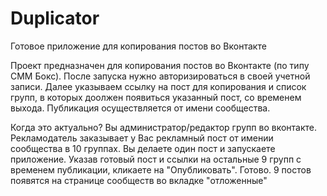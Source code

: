 # Duplicator
Готовое приложение для копирования постов во Вконтакте

Проект предназначен для копирования постов во Вконтакте (по типу СММ Бокс). После запуска нужно авторизироваться в своей учетной записи.
Далее указываем ссылку на пост для копирования и  список групп, в которых доолжен появиться указанный пост, со временем выхода. Публикация осуществляется от имени сообщества.

Когда это актуально?
Вы администратор/редактор групп во вконтакте. Рекламодатель заказывает у Вас рекламный пост от имении сообщества в 10 группах. Вы делаете один пост и запускаете приложение. Указав готовый пост и ссылки на остальные 9 групп с временем публикации, кликаете на "Опубликовать". 
Готово. 9 постов появятся на странице сообществ во вкладке "отложенные"
